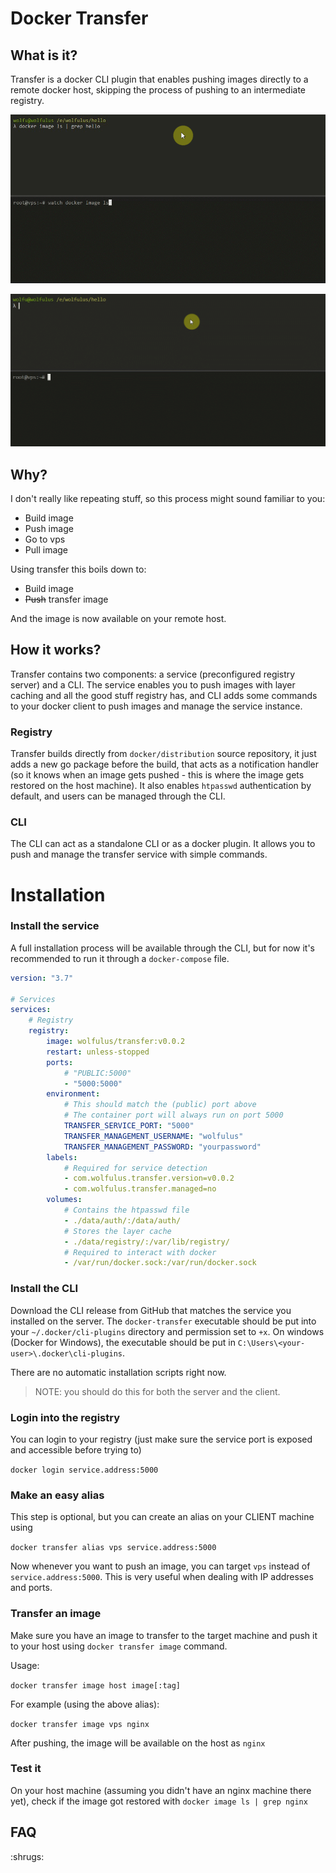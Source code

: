 # Docker Transfer

## What is it?

Transfer is a docker CLI plugin that enables pushing images directly to a remote docker host, skipping the process of pushing to an intermediate registry.

![Transfer](.github/images/demo.gif)

![Transfer](.github/images/demo2.gif)

## Why?

I don't really like repeating stuff, so this process might sound familiar to you:

-   Build image
-   Push image
-   Go to vps
-   Pull image

Using transfer this boils down to:

-   Build image
-   ~~Push~~ transfer image

And the image is now available on your remote host.

## How it works?

Transfer contains two components: a service (preconfigured registry server) and a CLI. The service enables you to push images with layer caching and all the good stuff registry has, and CLI adds some commands to your docker client to push images and manage the service instance.

### Registry

Transfer builds directly from `docker/distribution` source repository, it just adds a new go package before the build, that acts as a notification handler (so it knows when an image gets pushed - this is where the image gets restored on the host machine). It also enables `htpasswd` authentication by default, and users can be managed through the CLI.

### CLI

The CLI can act as a standalone CLI or as a docker plugin. It allows you to push and manage the transfer service with simple commands.

# Installation

### Install the service

A full installation process will be available through the CLI, but for now it's recommended to run it through a `docker-compose` file.

```yaml
version: "3.7"

# Services
services:
    # Registry
    registry:
        image: wolfulus/transfer:v0.0.2
        restart: unless-stopped
        ports:
            # "PUBLIC:5000"
            - "5000:5000"
        environment:
            # This should match the (public) port above
            # The container port will always run on port 5000
            TRANSFER_SERVICE_PORT: "5000"
            TRANSFER_MANAGEMENT_USERNAME: "wolfulus"
            TRANSFER_MANAGEMENT_PASSWORD: "yourpassword"
        labels:
            # Required for service detection
            - com.wolfulus.transfer.version=v0.0.2
            - com.wolfulus.transfer.managed=no
        volumes:
            # Contains the htpasswd file
            - ./data/auth/:/data/auth/
            # Stores the layer cache
            - ./data/registry/:/var/lib/registry/
            # Required to interact with docker
            - /var/run/docker.sock:/var/run/docker.sock
```

### Install the CLI

Download the CLI release from GitHub that matches the service you installed on the server. The `docker-transfer` executable should be put into your `~/.docker/cli-plugins` directory and permission set to `+x`. On windows (Docker for Windows), the executable should be put in `C:\Users\<your-user>\.docker\cli-plugins`.

There are no automatic installation scripts right now.

> NOTE: you should do this for both the server and the client.

### Login into the registry

You can login to your registry (just make sure the service port is exposed and accessible before trying to)

`docker login service.address:5000`

### Make an easy alias

This step is optional, but you can create an alias on your CLIENT machine using

`docker transfer alias vps service.address:5000`

Now whenever you want to push an image, you can target `vps` instead of `service.address:5000`. This is very useful when dealing with IP addresses and ports.

### Transfer an image

Make sure you have an image to transfer to the target machine and push it to your host using `docker transfer image` command.

Usage:

`docker transfer image host image[:tag]`

For example (using the above alias):

`docker transfer image vps nginx`

After pushing, the image will be available on the host as `nginx`

### Test it

On your host machine (assuming you didn't have an nginx machine there yet), check if the image got restored with `docker image ls | grep nginx`

## FAQ

:shrugs:

